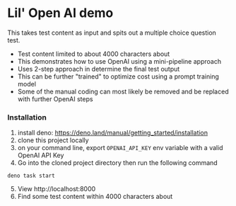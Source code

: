 # Lil' Open AI demo
This takes test content as input and spits out a multiple choice question test.

- Test content limited to about 4000 characters about
- This demonstrates how to use OpenAI using a mini-pipeline approach
- Uses 2-step approach in determine the final test output
- This can be further "trained" to optimize cost using a prompt training model
- Some of the manual coding can most likely be removed and be replaced with further OpenAI steps

### Installation
1. install deno: https://deno.land/manual/getting_started/installation
2. clone this project locally
3. on your command line, export `OPENAI_API_KEY` env variable with a valid OpenAI API Key
4. Go into the cloned project directory then run the following command
```
deno task start
```
5. View http://localhost:8000
6. Find some test content within 4000 characters about
